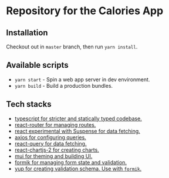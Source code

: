 # Repository for the Calories App

## Installation

Checkout out in `master` branch, then run `yarn install`.

## Available scripts

- `yarn start` - Spin a web app server in dev environment.
- `yarn build` - Build a production bundles.

## Tech stacks

- [ typescript for stricter and statically typed codebase. ]()
- [ react-router for managing routes. ]()
- [ react experimental with Suspense for data fetching. ]()
- [ axios for configuring queries. ]()
- [ react-query for data fetching. ]()
- [ react-chartjs-2 for creating charts. ]()
- [ mui for theming and building UI. ]()
- [ formik for managing form state and validation. ]()
- [ yup for creating validation schema. Use with `formik`. ]()
